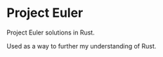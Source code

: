 # Project Euler
Project Euler solutions in Rust.

Used as a way to further my understanding of Rust.
